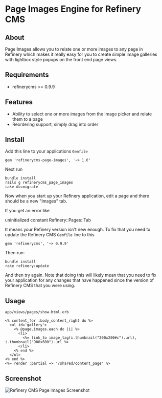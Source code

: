 # Page Images Engine for Refinery CMS

## About

Page Images allows you to relate one or more images to any page in Refinery which makes it really easy for you to create simple image galleries with lightbox style popups on the front end page views.

## Requirements

* refinerycms >= 0.9.9

## Features

* Ability to select one or more images from the image picker and relate them to a page
* Reordering support, simply drag into order

## Install

Add this line to your applications `Gemfile`

    gem 'refinerycms-page-images', '~> 1.0'

Next run

    bundle install
    rails g refinerycms_page_images
    rake db:migrate

Now when you start up your Refinery application, edit a page and there should be a new "Images" tab.

If you get an error like

  uninitialized constant Refinery::Pages::Tab

It means your Refinery version isn't new enough. To fix that you need to update the Refinery CMS `Gemfile` line to this

    gem 'refinerycms', '~> 0.9.9'

Then run:

    bundle install
    rake refinery:update

And then try again. Note that doing this will likely mean that you need to fix your application
for any changes that have happened since the version of Refinery CMS that you were using.

## Usage

`app/views/pages/show.html.erb`

    <% content_for :body_content_right do %>
      <ul id='gallery'>
        <% @page.images.each do |i| %>
          <li>
            <%= link_to image_tag(i.thumbnail("200x200#c").url), i.thumbnail("900x600").url %>
          </li>
        <% end %>
      </ul>
    <% end %>
    <%= render :partial => "/shared/content_page" %>

## Screenshot

![Refinery CMS Page Images Screenshot](http://refinerycms.com/system/images/0000/1736/refinerycms-page-images.png)